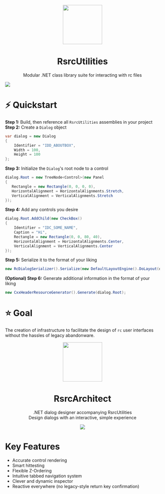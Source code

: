 <p align="center">
  <img width="128" align="center" src="https://user-images.githubusercontent.com/48759429/219858139-55582cd0-d03b-485b-959a-ba49db4a6498.png">
</p>

<h1 align="center">
  RsrcUtilities
</h1>
<p align="center">
  Modular .NET class library suite for interacting with rc files
</p>

<img align="center" src="https://user-images.githubusercontent.com/48759429/222482582-2b253888-d5dd-45b2-a9af-2103aacc3dbb.png">

# :zap: Quickstart 
 **Step 1:** Build, then reference all `RsrcUtilities` assemblies in your project<br/>
 **Step 2:** Create a `Dialog` object
```cs
var dialog = new Dialog
{
    Identifier = "IDD_ABOUTBOX",
    Width = 100,
    Height = 100
};
```
 **Step 3:** Initialize the `Dialog`'s root node to a control
 ```cs
dialog.Root = new TreeNode<Control>(new Panel
{
    Rectangle = new Rectangle(0, 0, 0, 0),
    HorizontalAlignment = HorizontalAlignments.Stretch,
    VerticalAlignment = VerticalAlignments.Stretch
});
```
**Step 4:** Add any controls you desire
```cs
dialog.Root.AddChild(new CheckBox()
{
    Identifier = "IDC_SOME_NAME",
    Caption = "Hi",
    Rectangle = new Rectangle(0, 0, 80, 40),
    HorizontalAlignment = HorizontalAlignments.Center,
    VerticalAlignment = VerticalAlignments.Center
});
```
**Step 5:** Serialize it to the format of your liking
```cs
new RcDialogSerializer().Serialize(new DefaultLayoutEngine().DoLayout(dialog), dialog);
```

**(Optional) Step 6:** Generate additional information in the format of your liking
```cs
new CxxHeaderResourceGenerator().Generate(dialog.Root);
```

# :star: Goal
The creation of infrastructure to facilitate the design of `rc` user interfaces without the hassles of legacy abandonware.

<p align="center">
  <img width="128" align="center" src="https://user-images.githubusercontent.com/48759429/221374035-7500c631-3984-433e-9200-145391f4cbbe.svg">
</p>
<h1 align="center">
  RsrcArchitect
</h1>
<p align="center">
  .NET dialog designer accompanying RsrcUtilities
  <br>
  Design dialogs with an interactive, simple experience 
</p>
<p align="center">
    <img src="https://img.shields.io/badge/Requires-RsrcUtilities-blue?style=for-the-badge"/>
</p>

# Key Features
- Accurate control rendering
- Smart hittesting
- Flexible Z-Ordering
- Intuitive tabbed navigation system
- Clever and dynamic inspector
- Reactive everywhere (no legacy-style return key confirmation)





